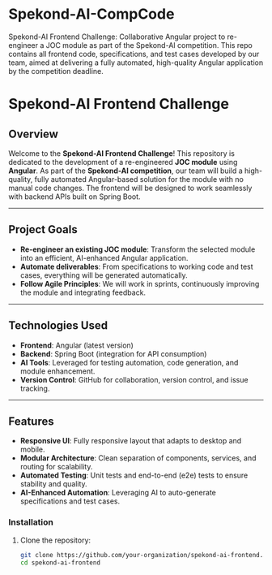 # Spekond-AI-CompCode
Spekond-AI Frontend Challenge: Collaborative Angular project to re-engineer a JOC module as part of the Spekond-AI competition. This repo contains all frontend code, specifications, and test cases developed by our team, aimed at delivering a fully automated, high-quality Angular application by the competition deadline.

# Spekond-AI Frontend Challenge

## Overview
Welcome to the **Spekond-AI Frontend Challenge**! This repository is dedicated to the development of a re-engineered **JOC module** using **Angular**. As part of the **Spekond-AI competition**, our team will build a high-quality, fully automated Angular-based solution for the module with no manual code changes. The frontend will be designed to work seamlessly with backend APIs built on Spring Boot.

---

## Project Goals
- **Re-engineer an existing JOC module**: Transform the selected module into an efficient, AI-enhanced Angular application.
- **Automate deliverables**: From specifications to working code and test cases, everything will be generated automatically.
- **Follow Agile Principles**: We will work in sprints, continuously improving the module and integrating feedback.
  
---

## Technologies Used
- **Frontend**: Angular (latest version)
- **Backend**: Spring Boot (integration for API consumption)
- **AI Tools**: Leveraged for testing automation, code generation, and module enhancement.
- **Version Control**: GitHub for collaboration, version control, and issue tracking.

---

## Features
- **Responsive UI**: Fully responsive layout that adapts to desktop and mobile.
- **Modular Architecture**: Clean separation of components, services, and routing for scalability.
- **Automated Testing**: Unit tests and end-to-end (e2e) tests to ensure stability and quality.
- **AI-Enhanced Automation**: Leveraging AI to auto-generate specifications and test cases.


### Installation
1. Clone the repository:
   ```bash
   git clone https://github.com/your-organization/spekond-ai-frontend.git
   cd spekond-ai-frontend

